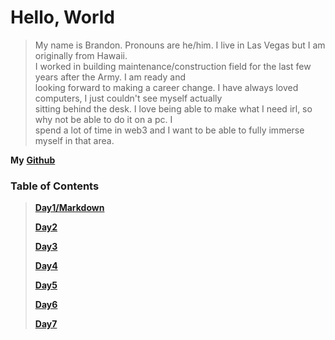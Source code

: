 
# Hello, World

> My name is Brandon. Pronouns are he/him. I live in Las Vegas but I am originally from Hawaii.  
I worked in building maintenance/construction field for the last few years after the Army. I am ready and  
looking forward to making a career change. I have always loved computers, I just couldn't see myself actually  
sitting behind the desk. I love being able to make what I need irl, so why not be able to do it on a pc. I  
spend a lot of time in web3 and I want to be able to fully immerse myself in that area.


**My** [**Github**](https://brandomoki.github.io/reading-notes/)

### Table of Contents

> [**Day1/Markdown**](markdown.md)
>
> [**Day2**](Day2.md)
>
> [**Day3**](Day3.md)
>
> [**Day4**](html.md)
>
> [**Day5**](css.md)
>
> [**Day6**](js.md)
>
> [**Day7**](programmingWithJS.md)

